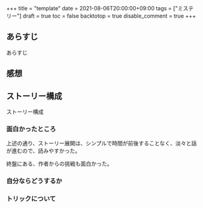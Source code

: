 +++
title = "template"
date = 2021-08-06T20:00:00+09:00
tags = ["ミステリー"]
draft = true
toc = false
backtotop = true
disable_comment = true
+++


## あらすじ
あらすじ

## 感想
## ストーリー構成
ストーリー構成

### 面白かったところ
上述の通り、ストーリー展開は、シンプルで時間が前後することなく、淡々と話が進むので、読みやすかった。

終盤にある、作者からの挑戦も面白かった。

### 自分ならどうするか

### トリックについて


